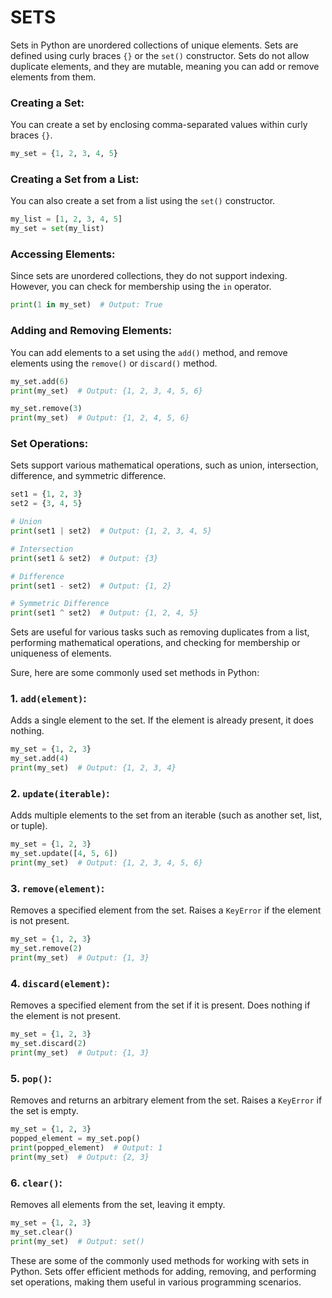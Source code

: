 
# SETS

Sets in Python are unordered collections of unique elements. Sets are defined using curly braces `{}` or the `set()` constructor. Sets do not allow duplicate elements, and they are mutable, meaning you can add or remove elements from them.

### Creating a Set:

You can create a set by enclosing comma-separated values within curly braces `{}`.

```python
my_set = {1, 2, 3, 4, 5}

```

### Creating a Set from a List:

You can also create a set from a list using the `set()` constructor.

```python
my_list = [1, 2, 3, 4, 5]
my_set = set(my_list)

```

### Accessing Elements:

Since sets are unordered collections, they do not support indexing. However, you can check for membership using the `in` operator.

```python
print(1 in my_set)  # Output: True

```

### Adding and Removing Elements:

You can add elements to a set using the `add()` method, and remove elements using the `remove()` or `discard()` method.

```python
my_set.add(6)
print(my_set)  # Output: {1, 2, 3, 4, 5, 6}

my_set.remove(3)
print(my_set)  # Output: {1, 2, 4, 5, 6}

```

### Set Operations:

Sets support various mathematical operations, such as union, intersection, difference, and symmetric difference.

```python
set1 = {1, 2, 3}
set2 = {3, 4, 5}

# Union
print(set1 | set2)  # Output: {1, 2, 3, 4, 5}

# Intersection
print(set1 & set2)  # Output: {3}

# Difference
print(set1 - set2)  # Output: {1, 2}

# Symmetric Difference
print(set1 ^ set2)  # Output: {1, 2, 4, 5}

```

Sets are useful for various tasks such as removing duplicates from a list, performing mathematical operations, and checking for membership or uniqueness of elements.

Sure, here are some commonly used set methods in Python:

### 1. `add(element)`:

Adds a single element to the set. If the element is already present, it does nothing.

```python
my_set = {1, 2, 3}
my_set.add(4)
print(my_set)  # Output: {1, 2, 3, 4}

```

### 2. `update(iterable)`:

Adds multiple elements to the set from an iterable (such as another set, list, or tuple).

```python
my_set = {1, 2, 3}
my_set.update([4, 5, 6])
print(my_set)  # Output: {1, 2, 3, 4, 5, 6}

```

### 3. `remove(element)`:

Removes a specified element from the set. Raises a `KeyError` if the element is not present.

```python
my_set = {1, 2, 3}
my_set.remove(2)
print(my_set)  # Output: {1, 3}

```

### 4. `discard(element)`:

Removes a specified element from the set if it is present. Does nothing if the element is not present.

```python
my_set = {1, 2, 3}
my_set.discard(2)
print(my_set)  # Output: {1, 3}

```

### 5. `pop()`:

Removes and returns an arbitrary element from the set. Raises a `KeyError` if the set is empty.

```python
my_set = {1, 2, 3}
popped_element = my_set.pop()
print(popped_element)  # Output: 1
print(my_set)  # Output: {2, 3}

```

### 6. `clear()`:

Removes all elements from the set, leaving it empty.

```python
my_set = {1, 2, 3}
my_set.clear()
print(my_set)  # Output: set()

```

These are some of the commonly used methods for working with sets in Python. Sets offer efficient methods for adding, removing, and performing set operations, making them useful in various programming scenarios.